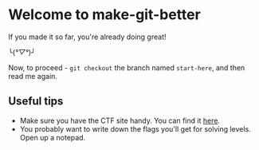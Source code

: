 # Welcome to make-git-better

If you made it so far, you're already doing great! 

╰(*°▽°*)╯

Now, to proceed - `git checkout` the branch named `start-here`, and then read me again.

## Useful tips

- Make sure you have the CTF site handy. You can find it [here](https://mrnice.dev/).
- You probably want to write down the flags you'll get for solving levels. Open up a notepad.

